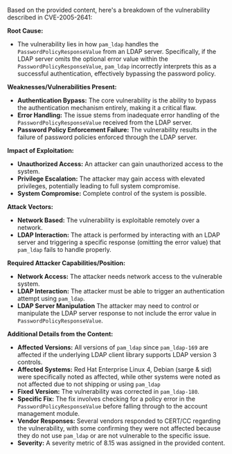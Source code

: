 Based on the provided content, here's a breakdown of the vulnerability described in CVE-2005-2641:

**Root Cause:**

- The vulnerability lies in how `pam_ldap` handles the `PasswordPolicyResponseValue` from an LDAP server. Specifically, if the LDAP server omits the optional error value within the `PasswordPolicyResponseValue`, `pam_ldap` incorrectly interprets this as a successful authentication, effectively bypassing the password policy.

**Weaknesses/Vulnerabilities Present:**

- **Authentication Bypass:** The core vulnerability is the ability to bypass the authentication mechanism entirely, making it a critical flaw.
- **Error Handling:** The issue stems from inadequate error handling of the `PasswordPolicyResponseValue` received from the LDAP server.
- **Password Policy Enforcement Failure:** The vulnerability results in the failure of password policies enforced through the LDAP server.

**Impact of Exploitation:**

- **Unauthorized Access:** An attacker can gain unauthorized access to the system.
- **Privilege Escalation:**  The attacker may gain access with elevated privileges, potentially leading to full system compromise.
- **System Compromise:** Complete control of the system is possible.

**Attack Vectors:**

- **Network Based:** The vulnerability is exploitable remotely over a network.
- **LDAP Interaction:** The attack is performed by interacting with an LDAP server and triggering a specific response (omitting the error value) that `pam_ldap` fails to handle properly.

**Required Attacker Capabilities/Position:**

- **Network Access:** The attacker needs network access to the vulnerable system.
- **LDAP Interaction:** The attacker must be able to trigger an authentication attempt using `pam_ldap`.
- **LDAP Server Manipulation** The attacker may need to control or manipulate the LDAP server response to not include the error value in `PasswordPolicyResponseValue`.

**Additional Details from the Content:**

- **Affected Versions:** All versions of `pam_ldap` since `pam_ldap-169` are affected if the underlying LDAP client library supports LDAP version 3 controls.
- **Affected Systems:**  Red Hat Enterprise Linux 4, Debian (sarge & sid) were specifically noted as affected, while other systems were noted as not affected due to not shipping or using `pam_ldap`
- **Fixed Version:** The vulnerability was corrected in `pam_ldap-180`.
- **Specific Fix:** The fix involves checking for a policy error in the `PasswordPolicyResponseValue` before falling through to the account management module.
- **Vendor Responses:** Several vendors responded to CERT/CC regarding the vulnerability, with some confirming they were not affected because they do not use `pam_ldap` or are not vulnerable to the specific issue.
- **Severity:**  A severity metric of 8.15 was assigned in the provided content.